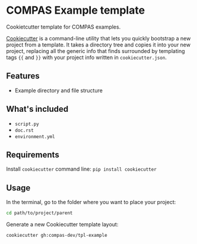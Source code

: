 # COMPAS Example template

Cookietcutter template for COMPAS examples.

[Cookiecutter](https://cookiecutter.readthedocs.io/en/latest/readme.html#)
is a command-line utility that lets you quickly bootstrap a new project from a template.
It takes a directory tree and copies it into your new project,
replacing all the generic info that finds surrounded by templating tags `{{` and `}}` with your project info written in `cookiecutter.json`.

## Features

* Example directory and file structure

## What's included

* `script.py`
* `doc.rst`
* `environment.yml`

## Requirements

Install `cookiecutter` command line: `pip install cookiecutter`

## Usage

In the terminal, go to the folder where you want to place your project:

```bash
cd path/to/project/parent
```

Generate a new Cookiecutter template layout:

```bash
cookiecutter gh:compas-dev/tpl-example
```
